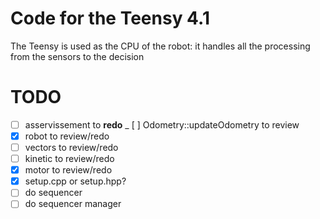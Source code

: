 # Code for the Teensy 4.1

The Teensy is used as the CPU of the robot: it handles all the processing from the sensors to the decision

# TODO

- [ ] asservissement to **redo**
_ [ ] Odometry::updateOdometry to review
- [x] robot to review/redo
- [ ] vectors to review/redo
- [ ] kinetic to review/redo
- [x] motor to review/redo
- [x] setup.cpp or setup.hpp?
- [ ] do sequencer
- [ ] do sequencer manager